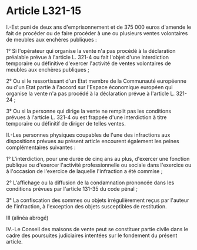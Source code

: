 # Article L321-15

I.-Est puni de deux ans d'emprisonnement et de 375 000 euros d'amende le fait de procéder ou de faire procéder à une ou plusieurs ventes volontaires de meubles aux enchères publiques :

1° Si l'opérateur qui organise la vente n'a pas procédé à la déclaration préalable prévue à l'article L. 321-4 ou fait l'objet d'une interdiction temporaire ou définitive d'exercer l'activité de ventes volontaires de meubles aux enchères publiques ;

2° Ou si le ressortissant d'un Etat membre de la Communauté européenne ou d'un Etat partie à l'accord sur l'Espace économique européen qui organise la vente n'a pas procédé à la déclaration prévue à l'article L. 321-24 ;

3° Ou si la personne qui dirige la vente ne remplit pas les conditions prévues à l'article L. 321-4 ou est frappée d'une interdiction à titre temporaire ou définitif de diriger de telles ventes.

II.-Les personnes physiques coupables de l'une des infractions aux dispositions prévues au présent article encourent également les peines complémentaires suivantes :

1° L'interdiction, pour une durée de cinq ans au plus, d'exercer une fonction publique ou d'exercer l'activité professionnelle ou sociale dans l'exercice ou à l'occasion de l'exercice de laquelle l'infraction a été commise ;

2° L'affichage ou la diffusion de la condamnation prononcée dans les conditions prévues par l'article 131-35 du code pénal ;

3° La confiscation des sommes ou objets irrégulièrement reçus par l'auteur de l'infraction, à l'exception des objets susceptibles de restitution.

III (alinéa abrogé)

IV.-Le Conseil des maisons de vente peut se constituer partie civile dans le cadre des poursuites judiciaires intentées sur le fondement du présent article.
